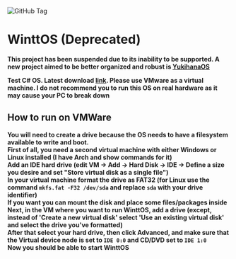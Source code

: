 ![GitHub Tag](https://img.shields.io/github/v/tag/zimavi/WinttOS?logo=github&label=latest)
# WinttOS (Deprecated)

<b>This project has been suspended due to its inability to be supported. A new project aimed to be better organized and robust is [YukihanaOS](https://github.com/zimavi/Yukihana)

Test C# OS. Latest download [link](https://github.com/zimavi/WinttOS/releases/).
<b>Please use VMware as a virtual machine. I do not recommend you to run this OS on real hardware as it may cause your PC to break down</b>

## How to run on VMWare
You will need to create a drive because the OS needs to have a filesystem available to write and boot.<br>
First of all, you need a second virtual machine with either Windows or Linux installed (I have Arch and show commands for it)<br>
Add an IDE hard drive (edit **VM -> Add -> Hard Disk -> IDE -> Define a size you desire and set "Store virtual disk as a single file"**)<br>
In your virtual machine format the drive as FAT32 (for Linux use the command `mkfs.fat -F32 /dev/sda` and replace `sda` with your drive identifier)<br>
If you want you can mount the disk and place some files/packages inside<br>
Next, in the VM where you want to run WinttOS, add a drive (except, instead of '**Create a new virtual disk**' select '**Use an existing virtual disk**' and select the drive you've formatted)<br>
After that select your hard drive, then click **Advanced**, and make sure that the **Virtual device node** is set to `IDE 0:0` and CD/DVD set to `IDE 1:0`<br>
Now you should be able to start WinttOS
